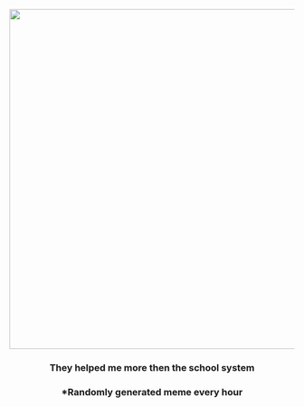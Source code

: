 <p align="center">
        <img src="https://i.redd.it/5fpal2h2o3l91.jpg" width="600" height="600">
        </p>
        <h3 align="center">They helped me more then the school system</h3>
        <h3 align="center">*Randomly generated meme every hour</h3>
    